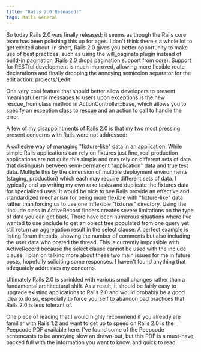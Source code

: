 ```yaml
---
title: "Rails 2.0 Released!"
tags: Rails General
---
```


So today Rails 2.0 was finally released; it seems as though the Rails core team has been polishing this up for ages. I don't think there's a whole lot to get excited about. In short, Rails 2.0 gives you better opportunity to make use of best practices, such as using the will_paginate plugin instead of build-in pagination (Rails 2.0 drops pagination support from core). Support for RESTful development is much improved, allowing more flexible route declarations and finally dropping the annoying semicolon separator for the edit action: projects/1;edit.

One very cool feature that should better allow developers to present meaningful error messages to users upon exceptions is the new rescue_from class method in ActionController::Base, which allows you to specify an exception class to rescue and an action to call to handle the error.

A few of my disappointments of Rails 2.0 is that my two most pressing present concerns with Rails were not addressed:

A cohesive way of managing "fixture-like" data in an application. While simple Rails applications can rely on fixtures just fine, real production applications are not quite this simple and may rely on different sets of data that distinguish between semi-permanent "application" data and true test data. Multiple this by the dimension of multiple deployment environments (staging, production) which each may require different sets of data. I typically end up writing my own rake tasks and duplicate the fixtures data for specialized uses. It would be nice to see Rails provide an effective and standardized mechanism for being more flexible with "fixture-like" data rather than forcing us to use one inflexible "fixtures" directory.
Using the :include class in ActiveRecord finders creates severe limitations on the type of data you can get back. There have been numerous situations where I've wanted to use :include to get an object tree populated from one query yet still return an aggregation result in the select clause. A perfect example is listing forum threads, showing the number of comments but also including the user data who posted the thread. This is currently impossible with ActiveRecord because the select clause cannot be used with the include clause.
I plan on talking more about these two main issues for me in future posts, hopefully soliciting some responses. I haven't found anything that adequately addresses my concerns.

Ultimately Rails 2.0 is sprinkled with various small changes rather than a fundamental architectural shift. As a result, it should be fairly easy to upgrade existing applications to Rails 2.0 and would probably be a good idea to do so, especially to force yourself to abandon bad practices that Rails 2.0 is less tolerant of.

One piece of reading that I would highly recommend if you already are familiar with Rails 1.2 and want to get up to speed on Rails 2.0 is the Peepcode PDF available here. I've found some of the Peepcode screencasts to be annoying slow an drawn-out, but this PDF is a must-have, packed full with the information you want to know, and quick to read.
